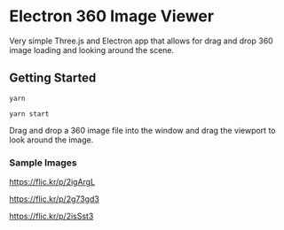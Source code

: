 # Electron 360 Image Viewer

Very simple Three.js and Electron app that allows for drag and drop 360 image loading and looking around the scene.

## Getting Started
```
yarn

yarn start
```

Drag and drop a 360 image file into the window and drag the viewport to look around the image.


### Sample Images

https://flic.kr/p/2igArgL

https://flic.kr/p/2g73gd3

https://flic.kr/p/2isSst3
